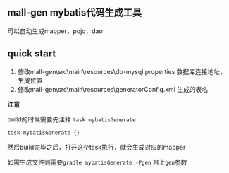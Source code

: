 ## mall-gen mybatis代码生成工具

可以自动生成mapper，pojo，dao

## quick start

1. 修改mall-gen\src\main\resources\db-mysql.properties 数据库连接地址，生成位置
2. 修改mall-gen\src\main\resources\generatorConfig.xml 生成的表名


**注意**

build的时候需要先注释 `task mybatisGenerate`

``` build.gradle
task mybatisGenerate {}
```

然后build完毕之后，打开这个task执行，就会生成对应的mapper

如需生成文件则需要`gradle mybatisGenerate -Pgen` 带上`gen`参数